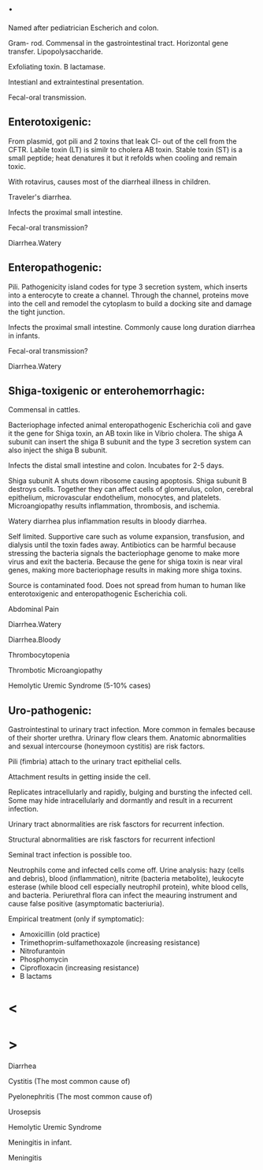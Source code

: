 # .

Named after pediatrician Escherich and colon.

Gram- rod.
Commensal in the gastrointestinal tract.
Horizontal gene transfer.
Lipopolysaccharide.

Exfoliating toxin.
B lactamase.

Intestianl and extraintestinal presentation.

Fecal-oral transmission.

## Enterotoxigenic:

From plasmid, got pili and 2 toxins that leak Cl- out of the cell from the CFTR.
Labile toxin (LT) is similr to cholera AB toxin.
Stable toxin (ST) is a small peptide; heat denatures it but it refolds when cooling and remain toxic.

With rotavirus, causes most of the diarrheal illness in children.

Traveler's diarrhea.

Infects the proximal small intestine.

Fecal-oral transmission?

Diarrhea.Watery

## Enteropathogenic:

Pili.
Pathogenicity island codes for type 3 secretion system, which inserts into a enterocyte to create a channel.
Through the channel, proteins move into the cell and remodel the cytoplasm to build a docking site and damage the tight junction.

Infects the proximal small intestine.
Commonly cause long duration diarrhea in infants.

Fecal-oral transmission?

Diarrhea.Watery

## Shiga-toxigenic or enterohemorrhagic:

Commensal in cattles.

Bacteriophage infected animal enteropathogenic Escherichia coli and gave it the gene for Shiga toxin, an AB toxin like in Vibrio cholera.
The shiga A subunit can insert the shiga B subunit and the type 3 secretion system can also inject the shiga B subunit.

Infects the distal small intestine and colon.
Incubates for 2-5 days.

Shiga subunit A shuts down ribosome causing apoptosis.
Shiga subunit B destroys cells.
Together they can affect cells of glomerulus, colon, cerebral epithelium, microvascular endothelium, monocytes, and platelets.
Microangiopathy results inflammation, thrombosis, and ischemia.

Watery diarrhea plus inflammation results in bloody diarrhea.

Self limited.
Supportive care such as volume expansion, transfusion, and dialysis until the toxin fades away.
Antibiotics can be harmful because stressing the bacteria signals the bacteriophage genome to make more virus and exit the bacteria.
Because the gene for shiga toxin is near viral genes, making more bacteriophage results in making more shiga toxins.

Source is contaminated food.
Does not spread from human to human like enterotoxigenic and enteropathogenic Escherichia coli.

Abdominal Pain

Diarrhea.Watery

Diarrhea.Bloody

Thrombocytopenia

Thrombotic Microangiopathy

Hemolytic Uremic Syndrome
(5-10% cases)

## Uro-pathogenic:

Gastrointestinal to urinary tract infection.
More common in females because of their shorter urethra.
Urinary flow clears them.
Anatomic abnormalities and sexual intercourse (honeymoon cystitis) are risk factors.

Pili (fimbria) attach to the urinary tract epithelial cells.

Attachment results in getting inside the cell.

Replicates intracellularly and rapidly, bulging and bursting the infected cell.
Some may hide intracellularly and dormantly and result in a recurrent infection.

Urinary tract abnormalities are risk fasctors for recurrent infection.

Structural abnormalities are risk fasctors for recurrent infectionl

Seminal tract infection is possible too.

Neutrophils come and infected cells come off.
Urine analysis: hazy (cells and debris), blood (inflammation), nitrite (bacteria metabolite), leukocyte esterase (while blood cell especially neutrophil protein), white blood cells, and bacteria.
Periurethral flora can infect the meauring instrument and cause false positive (asymptomatic bacteriuria).

Empirical treatment (only if symptomatic):

- Amoxicillin (old practice)
- Trimethoprim-sulfamethoxazole (increasing resistance)
- Nitrofurantoin
- Phosphomycin
- Ciprofloxacin (increasing resistance)
- B lactams

# <


# >

Diarrhea

Cystitis
(The most common cause of)

Pyelonephritis
(The most common cause of)

Urosepsis

Hemolytic Uremic Syndrome

Meningitis in infant.

Meningitis
